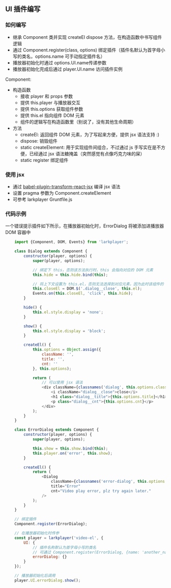 ## UI 插件编写

### 如何编写

* 继承 Component 类并实现 createEl dispose 方法，在构造函数中书写组件逻辑
* 通过 Component.register(class, options) 绑定插件（插件名默认为首字母小写的类名，options.name 可手动指定插件名）
* 播放器初始化时通过 options.UI.name传递参数
* 播放器初始化完成后通过 player.UI.name 访问插件实例

Component:

* 构造函数
    * 接收 player 和 props 参数
    * 提供 this.player 与播放器交互
    * 提供 this.options 获取组件参数
    * 提供 this.el 指向组件 DOM 元素
    * 组件的逻辑写在构造函数里（别说了，没有其他生命周期）
* 方法
    * createEl: 返回组件 DOM 元素，为了写起来方便，提供 jsx 语法支持 :)
    * dispose: 销毁组件
    * static createElement: 用于实现组件间组合，不过通过 js 手写实在是不方便，已经通过 jsx 语法糖掩盖（突然感觉有点像巧克力味的屎）
    * static register 绑定组件

### 使用 jsx

* 通过 [babel-plugin-transform-react-jsx](https://www.npmjs.com/package/babel-plugin-transform-react-jsx) 编译 jsx 语法
* 设置 pragma 参数为 Component.createElement
* 可参考 larkplayer Gruntfile.js


### 代码示例

一个错误提示插件如下所示，在播放器初始化时，ErrorDialog 将被添加进播放器 DOM 容器中

```javascript
    import {Component, DOM, Events} from 'larkplayer';

    class Dialog extends Component {
        constructor(player, options) {
            super(player, options);

            // 绑定下 this，否则该方法执行时，this 会指向对应的 DOM 元素
            this.hide = this.hide.bind(this);

            // 将上下文设置为 this.el，否则无法选择到对应元素，因为此时该组件的 DOM 元素还未被插入到 html 中
            this.closeEl = DOM.$('.dialog__close', this.el);
            Events.on(this.closeEl, 'click', this.hide);
        }

        hide() {
            this.el.style.display = 'none';
        }

        show() {
            this.el.style.display = 'block';
        }

        createEl() {
            this.options = Object.assign({
                className: '',
                title: '',
                cnt: ''
            }, this.options);

            return (
                // 可以使用 jsx 语法
                <div className={classnames('dialog', this.options.className)}>
                    <i className="dialog__close">close</i>
                    <h1 class="dialog__title">{this.options.title}</h1>
                    <p class="dialog__cnt">{this.options.cnt}</p>
                </div>
            );
        }
    }

    class ErrorDialog extends Component {
        constructor(player, options) {
            super(player, options);

            this.show = this.show.bind(this);
            this.player.on('error', this.show);
        }

        createEl() {
            return (
                <Dialog 
                    className={classnames('error-dialog', this.options.className)}
                    title="Error"
                    cnt="Video play error, plz try again later."
                />
            );
        }
    }

    // 绑定插件
    Component.register(ErrorDialog);

    // 在播放器初始化时传参
    const player = larkplayer('video-el', {
        UI: {
            // 插件名称默认为首字母小写的类名
            // 可通过 Component.register(ErrorDialog, {name: 'another_name'}) 指定名称
            errorDialog: {}
        }
    });

    // 播放器初始化后调用
    player.UI.errorDialog.show();

```